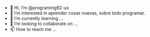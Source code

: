 - 👋 Hi, I’m @programing92-ux
- 👀 I’m interested in  aprender cosas nuevas, sobre todo programar.
- 🌱 I’m currently learning ...
- 💞️ I’m looking to collaborate on ...
- 📫 How to reach me ...

<!---
programing92-ux/programing92-ux is a ✨ special ✨ repository because its `README.md` (this file) appears on your GitHub profile.
You can click the Preview link to take a look at your changes.
--->
